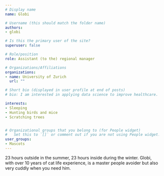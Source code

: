 ```yaml
---
# Display name
name: Globi

# Username (this should match the folder name)
authors:
- globi

# Is this the primary user of the site?
superuser: false

# Role/position
role: Assistant (to the) regional manager

# Organizations/Affiliations
organizations:
- name: University of Zurich
  url: ""

# Short bio (displayed in user profile at end of posts)
# bio: I am interested in applying data science to improve healthcare.

interests:
- Sleeping
- Hunting birds and mice
- Scratching trees


# Organizational groups that you belong to (for People widget)
#   Set this to `[]` or comment out if you are not using People widget.
user_groups:
- Mascots
---
```


23 hours outside in the summer, 23 hours inside during the winter. 
Globi, with over 10 years of cat life experience, is a master people avoider but also very cuddly when you need him.
